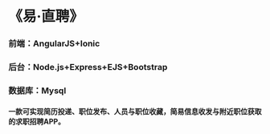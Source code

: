 # 《易·直聘》


### 前端：AngularJS+Ionic
### 后台：Node.js+Express+EJS+Bootstrap
### 数据库：Mysql
#### 一款可实现简历投递、职位发布、人员与职位收藏，简易信息收发与附近职位获取的求职招聘APP。
